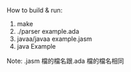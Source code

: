 How to build & run: 
1. make 
2. ./parser example.ada 
3. javaa/javaa example.jasm 
4. java Example 

Note: .jasm 檔的檔名跟.ada 檔的檔名相同
